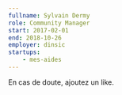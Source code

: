 ```yaml
---
fullname: Sylvain Dermy
role: Community Manager
start: 2017-02-01
end: 2018-10-26
employer: dinsic
startups:
    - mes-aides
---
```


En cas de doute, ajoutez un like.
